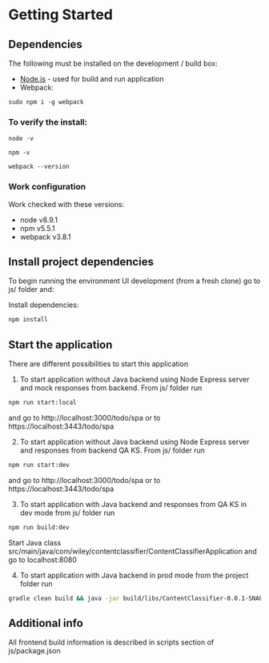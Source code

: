 # Getting Started

## Dependencies

The following must be installed on the development / build box:

* [Node.js](http://nodejs.org/) - used for build and run application
* Webpack:
 ```
 sudo npm i -g webpack 
 ```


### To verify the install:

```
node -v
```

```
npm -v
```
```
webpack --version
```

### Work configuration
Work checked with these versions:

* node v8.9.1
* npm v5.5.1
* webpack v3.8.1

## Install project dependencies

To begin running the environment UI development (from a fresh clone) go to js/ folder and:

Install dependencies:

```sh
npm install
```

## Start the application

There are different possibilities to start this application

1. To start application without Java backend using Node Express server and mock responses from backend. From js/ folder run
```bash
npm run start:local
```
and go to http://localhost:3000/todo/spa or to https://localhost:3443/todo/spa

2. To start application without Java backend using Node Express server and responses from backend QA KS. From js/ folder run
```bash
npm run start:dev
```
and go to http://localhost:3000/todo/spa or to https://localhost:3443/todo/spa

3. To start application with Java backend and responses from QA KS in dev mode from js/ folder run
```bash
npm run build:dev
```
Start Java class src/main/java/com/wiley/contentclassifier/ContentClassifierApplication and go to localhost:8080

4. To start application with Java backend in prod mode from the project folder run
```bash
gradle clean build && java -jar build/libs/ContentClassifier-0.0.1-SNAPSHOT.jar
```

## Additional info
All frontend build information is described in scripts section of js/package.json
